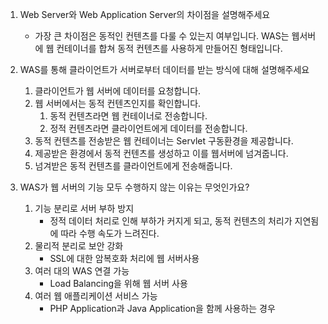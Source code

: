 1. Web Server와 Web Application Server의 차이점을 설명해주세요
   - 가장 큰 차이점은 동적인 컨텐츠를 다룰 수 있는지 여부입니다. WAS는 웹서버에 웹 컨테이너를 합쳐 동적 컨텐츠를 사용하게 만들어진 형태입니다.

2. WAS를 통해 클라이언트가 서버로부터 데이터를 받는 방식에 대해 설명해주세요

   1. 클라이언트가 웹 서버에 데이터를 요청합니다.
   2. 웹 서버에서는 동적 컨텐츠인지를 확인합니다.
      1. 동적 컨텐츠라면 웹 컨테이너로 전송합니다.
      2. 정적 컨텐츠라면 클라이언트에게 데이터를 전송합니다.
   3. 동적 컨텐츠를 전송받은 웹 컨테이너는 Servlet 구동환경을 제공합니다.
   4. 제공받은 환경에서 동적 컨텐츠를 생성하고 이를 웹서버에 넘겨줍니다.
   5. 넘겨받은 동적 컨텐츠를 클라이언트에게 전송해줍니다.

3. WAS가 웹 서버의 기능 모두 수행하지 않는 이유는 무엇인가요?
   
   1. 기능 분리로 서버 부하 방지
      - 정적 데이터 처리로 인해 부하가 커지게 되고, 동적 컨텐츠의 처리가 지연됨에 따라 수행 속도가 느려진다.
   2. 물리적 분리로 보안 강화
      - SSL에 대한 암복호화 처리에 웹 서버사용 
   3. 여러 대의 WAS 연결 가능
      - Load Balancing을 위해 웹 서버 사용
   4. 여러 웹 애플리케이션 서비스 가능
      - PHP Application과 Java Application을 함께 사용하는 경우  